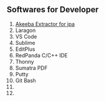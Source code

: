 ## Softwares for Developer
1. [Akeeba Extractor for jpa](https://github.com/rajibdpi/Softwares/blob/main/SetupAkeebaExtractWizard.exe)
2. Laragon
3. VS Code
4. Sublime
5. EditPlus
6. RedPanda C/C++ IDE
7. Thonny
8. Sumatra PDF
9. Putty
10. Git Bash
11. 
12. 
